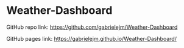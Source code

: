 # Weather-Dashboard

GitHub repo link: https://github.com/gabrielejm/Weather-Dashboard

GitHub pages link: https://gabrielejm.github.io/Weather-Dashboard/
